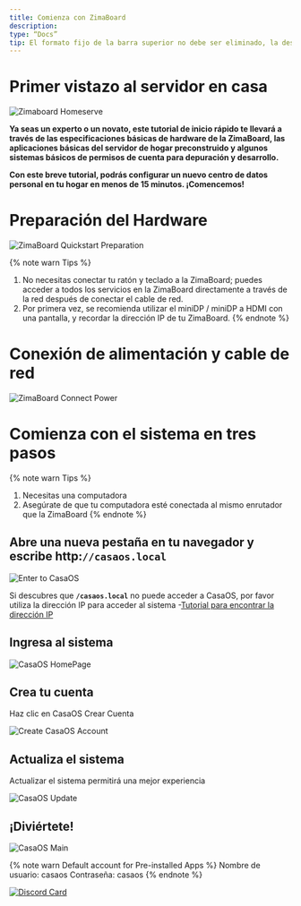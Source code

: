 ```yaml
---
title: Comienza con ZimaBoard
description:
type: “Docs”
tip: El formato fijo de la barra superior no debe ser eliminado, la descripción es la descripción del artículo, si no se llena, se tomará el primer párrafo del contenido
---
```

# Primer vistazo al servidor en casa

![Zimaboard Homeserve](/images/Get-Started-with-ZimaBoard/quick-get-start-zimaboard-homeserve.jpg)

**Ya seas un experto o un novato, este tutorial de inicio rápido te llevará a través de las especificaciones básicas de hardware de la ZimaBoard, las aplicaciones básicas del servidor de hogar preconstruido y algunos sistemas básicos de permisos de cuenta para depuración y desarrollo.**

**Con este breve tutorial, podrás configurar un nuevo centro de datos personal en tu hogar en menos de 15 minutos. ¡Comencemos!**

# Preparación del Hardware

![ZimaBoard Quickstart Preparation](/images/Get-Started-with-ZimaBoard/quickstart-preparation.jpg)

{% note warn Tips %}
1. No necesitas conectar tu ratón y teclado a la ZimaBoard; puedes acceder a todos los servicios en la ZimaBoard directamente a través de la red después de conectar el cable de red.
2. Por primera vez, se recomienda utilizar el miniDP / miniDP a HDMI con una pantalla, y recordar la dirección IP de tu ZimaBoard.
{% endnote %}

# Conexión de alimentación y cable de red

![ZimaBoard Connect Power](/images/Get-Started-with-ZimaBoard/quickstart-power-connect.jpg)

# Comienza con el sistema en tres pasos

{% note warn Tips %}
1. Necesitas una computadora
2. Asegúrate de que tu computadora esté conectada al mismo enrutador que la ZimaBoard
{% endnote %}

## Abre una nueva pestaña en tu navegador y escribe http:**`//casaos.local`**

![Enter to CasaOS](/images/Get-Started-with-ZimaBoard/casaos-enter-casa-local.jpg)

Si descubres que **`/casaos.local`** no puede acceder a CasaOS, por favor utiliza la dirección IP para acceder al sistema -[Tutorial para encontrar la dirección IP](/faq/How-to-check-IP-address)

## Ingresa al sistema

![CasaOS HomePage](/images/Get-Started-with-ZimaBoard/casaos-welcome.jpg)

## Crea tu cuenta

Haz clic en CasaOS Crear Cuenta

![Create CasaOS Account](/images/Get-Started-with-ZimaBoard/casaos-create-account.jpg)

## Actualiza el sistema

Actualizar el sistema permitirá una mejor experiencia

![CasaOS Update](/images/Get-Started-with-ZimaBoard/casaos-update.jpg)

## ¡Diviértete!

![CasaOS Main](/images/Get-Started-with-ZimaBoard/casaos-main.jpg)

{% note warn Default account for Pre-installed Apps %}
Nombre de usuario: casaos
Contraseña: casaos
{% endnote %}

[![Discord Card](https://discordapp.com/api/guilds/884667213326463016/widget.png?style=banner2)](https://discord.gg/knqAbbBbeX)